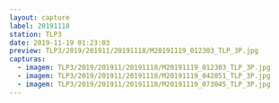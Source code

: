 ```yaml
---
layout: capture
label: 20191118
station: TLP3
date: 2019-11-19 01:23:03
preview: TLP3/2019/201911/20191118/M20191119_012303_TLP_3P.jpg
capturas:
  - imagem: TLP3/2019/201911/20191118/M20191119_012303_TLP_3P.jpg
  - imagem: TLP3/2019/201911/20191118/M20191119_042851_TLP_3P.jpg
  - imagem: TLP3/2019/201911/20191118/M20191119_073045_TLP_3P.jpg
---
```

